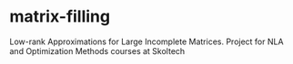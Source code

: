 # matrix-filling
Low-rank Approximations for Large Incomplete Matrices. Project for NLA and Optimization Methods courses at Skoltech
